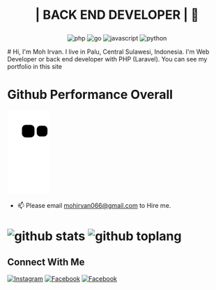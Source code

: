 # <p align="center">| BACK END DEVELOPER |  👋</p>
<p align="center"><img src="https://img.shields.io/badge/PHP-777BB4?style=for-the-badge&logo=php&logoColor=white" height="32px" alt="php">  <img src="https://img.shields.io/badge/Go-00ADD8?style=for-the-badge&logo=go&logoColor=white" height="32px" alt="go">  <img src="https://img.shields.io/badge/JavaScript-323330?style=for-the-badge&logo=javascript&logoColor=F7DF1E" height="32px" alt="javascript">  <img src="https://img.shields.io/badge/Python-3776AB?style=for-the-badge&logo=python&logoColor=white" height="32px" alt="python"></p>
# Hi, I'm Moh Irvan. I live in Palu, Central Sulawesi, Indonesia. I'm Web Developer or back end developer with PHP (Laravel). You can see my portfolio in this site


# Github Performance Overall
<!-- refer this: https://dev.to/mishmanners/how-to-enable-github-actions-on-your-profile-readme-for-a-contribution-graph-4l66 -->
![mayankchaudhary26 snake gif](https://github.com/mayankchaudhary26/mayankchaudhary26/blob/output/github-contribution-grid-snake.svg)      
     
- 📫 Please email mohirvan066@gmail.com to Hire me.

# ![github stats](https://github-readme-stats.vercel.app/api?username=mohammad-irvan&show_icons=true&theme=radical)   ![github toplang](https://github-readme-stats.vercel.app/api/top-langs/?username=mohammad-irvan&layout=compact&theme=nightowl)


## Connect With Me
<a href="https://www.instagram.com/moh_irvan09" target="_blank"><img src="https://img.shields.io/badge/Instagram-%23E4405F.svg?&style=flat-square&logo=instagram&logoColor=white" height="32px" alt="Instagram"></a>
<a href="https://web.facebook.com/uninstaller.user/" target="_blank"><img src="https://img.shields.io/badge/Facebook-1877F2?style=for-the-badge&logo=facebook&logoColor=white" height="32px" alt="Facebook"></a>
<a href="https://github.com/mohammad-irvan" target="_blank"><img src="https://img.shields.io/badge/GitHub-100000?style=for-the-badge&logo=github&logoColor=white" height="32px" alt="Facebook"></a>


